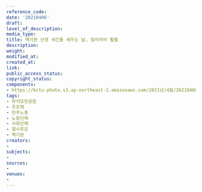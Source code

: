 ```yaml
---
reference_code: 
date: '20210406'
draft: 
level_of_description: 
media_type: 
title: 백기완 선생 새긴돌 세우는 날, 질라라비 훨훨
description: 
weight: 
modified_at: 
created_at: 
link: 
public_access_status: 
copyright_status: 
components:
- https://kctu-photo.s3.ap-northeast-2.amazonaws.com/2021년/4월/20210406-백기완+선생+새긴돌+세우는+날,+질라라비+훨훨_마석모란공원_추모제_민주노총_노동단체_사회단체_열사추모_백기완/출사늘푸른소나무_3.jpg
tags:
- 마석모란공원
- 추모제
- 민주노총
- 노동단체
- 사회단체
- 열사추모
- 백기완
creators:
- 
subjects:
- 
sources:
- 
venues:
- 
---
```

